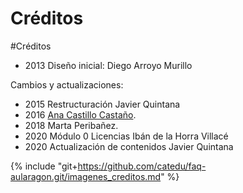 # Créditos

#Créditos

* 2013 Diseño inicial: Diego Arroyo Murillo

Cambios y actualizaciones:

* 2015 Restructuración Javier Quintana
* 2016 [Ana Castillo Castaño](http://www.ana-castillo.com/).
* 2018 Marta Peribañez.
* 2020 Módulo 0 Licencias Ibán de la Horra Villacé
* 2020 Actualización de contenidos Javier Quintana


{% include "git+https://github.com/catedu/faq-aularagon.git/imagenes_creditos.md" %}
